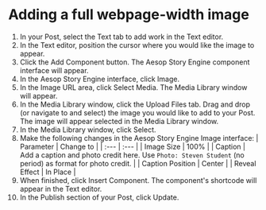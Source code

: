 # Adding a full webpage-width image

1. In your Post, select the Text tab to add work in the Text editor. 
2. In the Text editor, position the cursor where you would like the image to appear.
3. Click the Add Component button. The Aesop Story Engine component interface will appear. 
4. In the Aesop Story Engine interface, click Image.
5. In the Image URL area, click Select Media. The Media Library window will appear.
6. In the Media Library window, click the Upload Files tab. Drag and drop \(or navigate to and select\) the image you would like to add to your Post. The image will appear selected in the Media Library window.
7. In the Media Library window, click Select.
8. Make the following changes in the Aesop Story Engine Image interface:
| Parameter | Change to |
| :--- | :--- |
| Image Size | 100% |
| Caption | Add a caption and photo credit here. Use `Photo: Steven Student` \(no period\) as format for photo credit. |
| Caption Position | Center |
| Reveal Effect | In Place |
9. When finished, click Insert Component. The component's shortcode will appear in the Text editor. 
10. In the Publish section of your Post, click Update.




